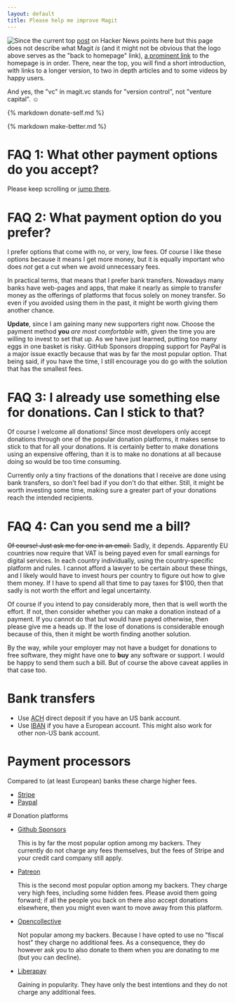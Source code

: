 ```yaml
---
layout: default
title: Please help me improve Magit
---
```


<a href="/"><img class="clear" src="/assets/L.png" align="top" style="float: left;"></a>
Since the current top [post](https://news.ycombinator.com/item?id=34945086) on
Hacker News points here but this page does not describe what Magit *is* (and it
might not be obvious that the logo above serves as the "back to homepage" link),
[a prominent link](/) to the homepage is in order.  There, near the top, you
will find a short introduction, with links to a longer version, to two in depth
articles and to some videos by happy users.

And yes, the "vc" in magit.vc stands for "version control", not "venture
capital". ☺️

<script type="text/javascript" src="/quotes/quotes.js"></script>
<script type="text/javascript">window.onload = function(){inject_quotes(); simpleCssSwitch();}</script>
<section>
{% markdown donate-self.md %}
  <br/>
</section>

{% markdown make-better.md %}
<br/>

# FAQ 1: What other payment options do you accept?

Please keep scrolling or [jump there](#alt).

# FAQ 2: What payment option do you prefer?

I prefer options that come with no, or very, low fees.  Of course I like these
options because it means I get more money, but it is equally important who does
*not* get a cut when we avoid unnecessary fees.

In practical terms, that means that I prefer bank transfers.  Nowadays many
banks have web-pages and apps, that make it nearly as simple to transfer money
as the offerings of platforms that focus solely on money transfer.  So even
if you avoided using them in the past, it might be worth giving them another
chance.

**Update**, since I am gaining many new supporters right now.  Choose the
payment method **you** *are most comfortable with*, given the time you are
willing to invest to set that up.  As we have just learned, putting too many
eggs in one basket is risky.  GitHub Sponsors dropping support for PayPal is a
major issue exactly because that was by far the most popular option.  That being
said, if you have the time, I still encourage you do go with the solution that
has the smallest fees.

# FAQ 3: I already use something else for donations.  Can I stick to that?

Of course I welcome all donations!  Since most developers only accept donations
through one of the popular donation platforms, it makes sense to stick to that
for all your donations.  It is certainly better to make donations using an
expensive offering, than it is to make no donations at all because doing so
would be too time consuming.

Currently only a tiny fractions of the donations that I receive are done using
bank transfers, so don't feel bad if you don't do that either.  Still, it might
be worth investing some time, making sure a greater part of your donations reach
the intended recipients.

# FAQ 4: Can you send me a bill?

~~Of course! Just ask me for one in an email.~~  Sadly, it depends.  Apparently
EU countries now require that VAT is being payed even for small earnings for
digital services.  In each country individually, using the country-specific
platform and rules.  I cannot afford a lawyer to be certain about these things,
and I likely would have to invest hours per country to figure out how to give
them money.  If I have to spend all that time to pay taxes for $100, then that
sadly is not worth the effort and legal uncertainty.

Of course if you intend to pay considerably more, then that is well worth the
effort.  If not, then consider whether you can make a donation instead of a
payment.  If you cannot do that but would have payed otherwise, then please
give me a heads up.  If the lose of donations is considerable enough because
of this, then it might be worth finding another solution.

By the way, while your employer may not have a budget for donations to free
software, they might have one to **buy** any software or support.  I would be
happy to send them such a bill.  But of course the above caveat applies in that
case too.

# Bank transfers

- Use [ACH](/donate/ach.html) direct deposit if you have an US bank account.
- Use [IBAN](/donate/iban.html) if you have a European account.  This might
  also work for other non-US bank account.

# Payment processors

Compared to (at least European) banks these charge higher fees.

- [Stripe](/donate/stripe.html)
- [Paypal](/donate/paypal.html)

<a name="alt">
# Donation platforms

- [Github Sponsors](https://github.com/sponsors/tarsius/)

  This is by far the most popular option among my backers.  They currently do
  not charge any fees themselves, but the fees of Stripe and your credit card
  company still apply.

- [Patreon](https://www.patreon.com/tarsius/)

  This is the second most popular option among my backers.  They charge very
  high fees, including some hidden fees.  Please avoid them going forward; if
  all the people you back on there also accept donations elsewhere, then you
  might even want to move away from this platform.
  
- [Opencollective](https://opencollective.com/magit/)

  Not popular among my backers.  Because I have opted to use no "fiscal host"
  they charge no additional fees.  As a consequence, they do however ask you
  to also donate to them when you are donating to me (but you can decline).

- [Liberapay](https://liberapay.com/magit/)

  Gaining in popularity.  They have only the best intentions and they do not
  charge any additional fees.

